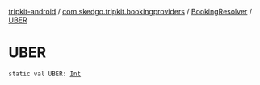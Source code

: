 [tripkit-android](../../index.md) / [com.skedgo.tripkit.bookingproviders](../index.md) / [BookingResolver](index.md) / [UBER](./-u-b-e-r.md)

# UBER

`static val UBER: `[`Int`](https://kotlinlang.org/api/latest/jvm/stdlib/kotlin/-int/index.html)